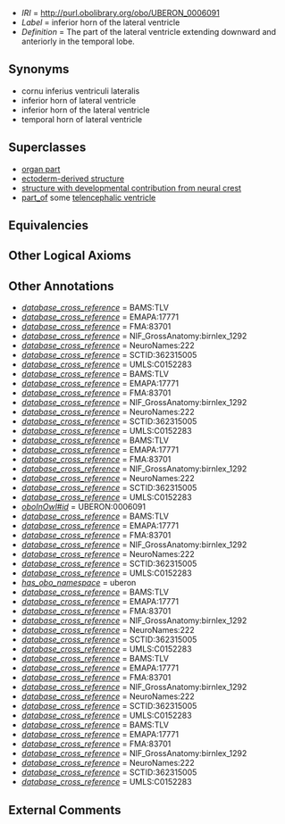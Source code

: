  * *IRI* = http://purl.obolibrary.org/obo/UBERON_0006091
 * *Label* = inferior horn of the lateral ventricle
 * *Definition* = The part of the lateral ventricle extending downward and anteriorly in the temporal lobe.

## Synonyms

 * cornu inferius ventriculi lateralis
 * inferior horn of lateral ventricle
 * inferior horn of the lateral ventricle
 * temporal horn of lateral ventricle

## Superclasses

 * [organ part](../../UBERON/64/UBERON_0000064.md)
 * [ectoderm-derived structure](../../UBERON/21/UBERON_0004121.md)
 * [structure with developmental contribution from neural crest](../../UBERON/14/UBERON_0010314.md)
 * [part_of](../../BFO/50/BFO_0000050.md) some [telencephalic ventricle](../../UBERON/85/UBERON_0002285.md)

## Equivalencies


## Other Logical Axioms


## Other Annotations

 * *[database_cross_reference](../../ef/oboInOwl#hasDbXref.md)* = BAMS:TLV
 * *[database_cross_reference](../../ef/oboInOwl#hasDbXref.md)* = EMAPA:17771
 * *[database_cross_reference](../../ef/oboInOwl#hasDbXref.md)* = FMA:83701
 * *[database_cross_reference](../../ef/oboInOwl#hasDbXref.md)* = NIF_GrossAnatomy:birnlex_1292
 * *[database_cross_reference](../../ef/oboInOwl#hasDbXref.md)* = NeuroNames:222
 * *[database_cross_reference](../../ef/oboInOwl#hasDbXref.md)* = SCTID:362315005
 * *[database_cross_reference](../../ef/oboInOwl#hasDbXref.md)* = UMLS:C0152283
 * *[database_cross_reference](../../ef/oboInOwl#hasDbXref.md)* = BAMS:TLV
 * *[database_cross_reference](../../ef/oboInOwl#hasDbXref.md)* = EMAPA:17771
 * *[database_cross_reference](../../ef/oboInOwl#hasDbXref.md)* = FMA:83701
 * *[database_cross_reference](../../ef/oboInOwl#hasDbXref.md)* = NIF_GrossAnatomy:birnlex_1292
 * *[database_cross_reference](../../ef/oboInOwl#hasDbXref.md)* = NeuroNames:222
 * *[database_cross_reference](../../ef/oboInOwl#hasDbXref.md)* = SCTID:362315005
 * *[database_cross_reference](../../ef/oboInOwl#hasDbXref.md)* = UMLS:C0152283
 * *[database_cross_reference](../../ef/oboInOwl#hasDbXref.md)* = BAMS:TLV
 * *[database_cross_reference](../../ef/oboInOwl#hasDbXref.md)* = EMAPA:17771
 * *[database_cross_reference](../../ef/oboInOwl#hasDbXref.md)* = FMA:83701
 * *[database_cross_reference](../../ef/oboInOwl#hasDbXref.md)* = NIF_GrossAnatomy:birnlex_1292
 * *[database_cross_reference](../../ef/oboInOwl#hasDbXref.md)* = NeuroNames:222
 * *[database_cross_reference](../../ef/oboInOwl#hasDbXref.md)* = SCTID:362315005
 * *[database_cross_reference](../../ef/oboInOwl#hasDbXref.md)* = UMLS:C0152283
 * *[oboInOwl#id](../../id/oboInOwl#id.md)* = UBERON:0006091
 * *[database_cross_reference](../../ef/oboInOwl#hasDbXref.md)* = BAMS:TLV
 * *[database_cross_reference](../../ef/oboInOwl#hasDbXref.md)* = EMAPA:17771
 * *[database_cross_reference](../../ef/oboInOwl#hasDbXref.md)* = FMA:83701
 * *[database_cross_reference](../../ef/oboInOwl#hasDbXref.md)* = NIF_GrossAnatomy:birnlex_1292
 * *[database_cross_reference](../../ef/oboInOwl#hasDbXref.md)* = NeuroNames:222
 * *[database_cross_reference](../../ef/oboInOwl#hasDbXref.md)* = SCTID:362315005
 * *[database_cross_reference](../../ef/oboInOwl#hasDbXref.md)* = UMLS:C0152283
 * *[has_obo_namespace](../../ce/oboInOwl#hasOBONamespace.md)* = uberon
 * *[database_cross_reference](../../ef/oboInOwl#hasDbXref.md)* = BAMS:TLV
 * *[database_cross_reference](../../ef/oboInOwl#hasDbXref.md)* = EMAPA:17771
 * *[database_cross_reference](../../ef/oboInOwl#hasDbXref.md)* = FMA:83701
 * *[database_cross_reference](../../ef/oboInOwl#hasDbXref.md)* = NIF_GrossAnatomy:birnlex_1292
 * *[database_cross_reference](../../ef/oboInOwl#hasDbXref.md)* = NeuroNames:222
 * *[database_cross_reference](../../ef/oboInOwl#hasDbXref.md)* = SCTID:362315005
 * *[database_cross_reference](../../ef/oboInOwl#hasDbXref.md)* = UMLS:C0152283
 * *[database_cross_reference](../../ef/oboInOwl#hasDbXref.md)* = BAMS:TLV
 * *[database_cross_reference](../../ef/oboInOwl#hasDbXref.md)* = EMAPA:17771
 * *[database_cross_reference](../../ef/oboInOwl#hasDbXref.md)* = FMA:83701
 * *[database_cross_reference](../../ef/oboInOwl#hasDbXref.md)* = NIF_GrossAnatomy:birnlex_1292
 * *[database_cross_reference](../../ef/oboInOwl#hasDbXref.md)* = NeuroNames:222
 * *[database_cross_reference](../../ef/oboInOwl#hasDbXref.md)* = SCTID:362315005
 * *[database_cross_reference](../../ef/oboInOwl#hasDbXref.md)* = UMLS:C0152283
 * *[database_cross_reference](../../ef/oboInOwl#hasDbXref.md)* = BAMS:TLV
 * *[database_cross_reference](../../ef/oboInOwl#hasDbXref.md)* = EMAPA:17771
 * *[database_cross_reference](../../ef/oboInOwl#hasDbXref.md)* = FMA:83701
 * *[database_cross_reference](../../ef/oboInOwl#hasDbXref.md)* = NIF_GrossAnatomy:birnlex_1292
 * *[database_cross_reference](../../ef/oboInOwl#hasDbXref.md)* = NeuroNames:222
 * *[database_cross_reference](../../ef/oboInOwl#hasDbXref.md)* = SCTID:362315005
 * *[database_cross_reference](../../ef/oboInOwl#hasDbXref.md)* = UMLS:C0152283

## External Comments

